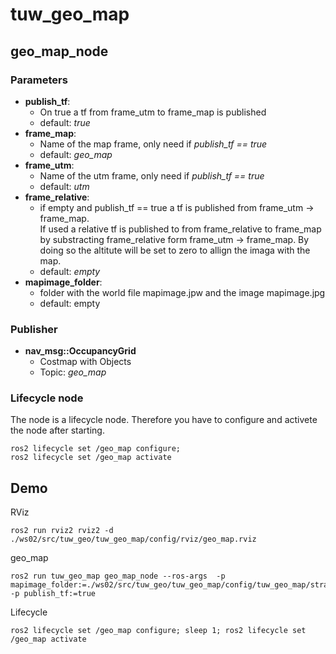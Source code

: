 
# tuw_geo_map
## geo_map_node
### Parameters
* __publish_tf__: 
  * On true a tf from frame_utm to frame_map is published
  * default: *true*
* __frame_map__: 
  * Name of the map frame, only need if *publish_tf == true*
  * default: *geo_map*
* __frame_utm__: 
  * Name of the utm frame, only need if *publish_tf == true*
  * default: *utm*
* __frame_relative__: 
  * if empty and publish_tf == true a tf is published from frame_utm -> frame_map.<br>If used a relative tf is published to from frame_relative to frame_map by substracting frame_relative form frame_utm -> frame_map. By doing so the altitute will be set to zero to allign the imaga with the map.
  * default: *empty*
* __mapimage_folder__: 
  * folder with the world file mapimage.jpw and the image mapimage.jpg
  * default: empty
### Publisher
* __nav_msg::OccupancyGrid__
  * Costmap with Objects 
  * Topic: *geo_map*
### Lifecycle node
The node is a lifecycle node. Therefore you have to configure and activete the node after starting.
```
ros2 lifecycle set /geo_map configure; 
ros2 lifecycle set /geo_map activate
```
## Demo
RViz
```
ros2 run rviz2 rviz2 -d ./ws02/src/tuw_geo/tuw_geo_map/config/rviz/geo_map.rviz
```

geo_map 
```
ros2 run tuw_geo_map geo_map_node --ros-args  -p mapimage_folder:=./ws02/src/tuw_geo/tuw_geo_map/config/tuw_geo_map/straden/ -p publish_tf:=true
```

Lifecycle
```
ros2 lifecycle set /geo_map configure; sleep 1; ros2 lifecycle set /geo_map activate
```